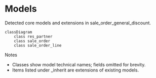 # Models

Detected core models and extensions in sale_order_general_discount.

```mermaid
classDiagram
    class res_partner
    class sale_order
    class sale_order_line
```

Notes
- Classes show model technical names; fields omitted for brevity.
- Items listed under _inherit are extensions of existing models.
